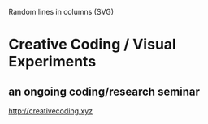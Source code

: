 Random lines in columns (SVG) 

# Creative Coding / Visual Experiments
## an ongoing coding/research seminar
<http://creativecoding.xyz>